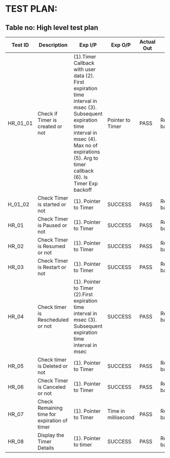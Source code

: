# TEST PLAN:

## Table no: High level test plan

| **Test ID** | **Description**                                              | **Exp I/P** | **Exp O/P** | **Actual Out** |**Type Of Test**  |    
|-------------|--------------------------------------------------------------|------------|-------------|----------------|------------------|
|  HR_01_01       |Check if Timer is created or not                        | (1).Timer Callback with user data  (2). First expiration time interval in msec (3). Subsequent expiration time interval in msec (4). Max no of expirations (5). Arg to timer callback (6). Is Timer Exp backoff | Pointer to Timer | PASS | Requirement based|
|  H_01_02       |Check Timer is started or not                           | (1). Pointer to Timer | SUCCESS |PASS|Requirement based |
| HR_01   |Check Timer is Paused or not | (1). Pointer to Timer | SUCCESS |PASS|Requirement based |
| HR_02 | Check Timer is Resumed or not | (1). Pointer to Timer  | SUCCESS | PASS | Requirement based |
| HR_03 | Check Timer is Restart or not | (1). Pointer to Timer | SUCCESS | PASS | Requirement based |
| HR_04 | Check timer is Rescheduled or not | (1). Pointer to Timer (2).First expiration time interval in msec (3). Subsequent expiration time interval in msec  | SUCCESS | PASS | Requirement based |
| HR_05 | Check timer is Deleted or not | (1). Pointer to Timer | SUCCESS | PASS | Requirement based |
| HR_06 | Check Timer is Canceled or not | (1). Pointer to Timer | SUCCESS | PASS  | Requirement based |
| HR_07 | Check Remaining time for expiration of timer | (1). Pointer to Timer | Time in millisecond | PASS | Requirement based |
| HR_08 | Display the Timer Details | (1). Pointer to timer | SUCCESS | PASS | Requirement based |

